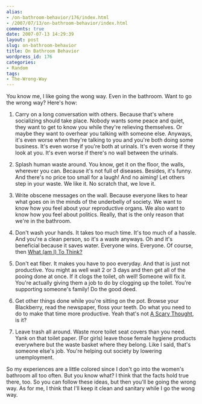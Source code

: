 ```yaml
---
alias:
- /on-bathroom-behavior/176/index.html
- /2007/07/13/on-bathroom-behavior/index.html
comments: true
date: 2007-07-13 14:29:39
layout: post
slug: on-bathroom-behavior
title: On Bathroom Behavior
wordpress_id: 176
categories:
- Random
tags:
- The-Wrong-Way
---
```


You know me, I like going the wong way.  Even in the bathroom.  Want to go the wrong way?  Here's how:





  1. Carry on a long conversation with others.  Because that's where socializing should take place.  Nobody wants some peace and quiet, they want to get to know you while they're relieving themselves.  Or maybe they want to overhear you talking with someone else.  Anyways, it's even worse when they're talking to you and you're both doing some business.  It's even worse if you're both at urinals.  It's even worse if they look at you.  It's even worse if there's no wall between the urinals.


  2. Splash human waste around.  You know, get it on the floor, the walls, wherever you can.  Because it's not full of diseases.  Besides, it's funny.  And there's no price too small for a laugh!  And no aiming!  Let others step in your waste.  We like it.  No scratch that, we love it.


  3. Write obscene messages on the wall.  Because everyone likes to hear what goes on in the minds of the underbelly of society.  We want to know how you feel about your reproductive organs.  We also want to know how you feel about politics.  Really, that is the only reason that we're in the bathroom.


  4. Don't wash your hands.  It takes too much time.  It's too much of a hassle.  And you're a clean person, so it's a waste anyways.  Oh and it's beneficial because it saves water.  Everyone wins.  Everyone.  Of course, then [What (am I) To Think?](http://www.goingthewongway.com/2007/03/22/what-to-think/)


  5. Don't eat fiber.  It makes you have to poo everyday.  And that is just not productive.  You might as well wait 2 or 3 days and then get all of the pooing done at once.  If it clogs the toilet, oh well!  Someone will fix it.  You're actually giving them a job to do by clogging up the toilet.  You're supporting someone's family!  Do the good deed.


  6. Get other things done while you're sitting on the pot.  Browse your Blackberry, read the newspaper, floss your teeth.  Do what you need to do to make that time more productive.  Yeah that's not [A Scary Thought](http://www.goingthewongway.com/2007/03/07/a-scary-thought/), is it?


  7. Leave trash all around.  Waste more toilet seat covers than you need.  Yank on that toilet paper.  (For girls) leave those female hygiene products everywhere but the waste basket where they belong.  Like I said, that's someone else's job.  You're helping out society by lowering unemployment.



So my experiences are a little colored since I don't go into the women's bathroom all too often.  But you know what?  I think that the facts hold true there, too.  So you can follow these ideas, but then you'll be going the wrong way.  As for me, I think that I'll keep it clean and sanitary while I go the wong way.
